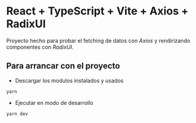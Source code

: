 # React + TypeScript + Vite + Axios + RadixUI

Proyecto hecho para probar el fetching de datos con _Axios_ y rendirizando componentes con _RadixUI_.

## Para arrancar con el proyecto

-   Descargar los modulos instalados y usados

```log
yarn
```

-   Ejecutar en modo de desarrollo

```log
yarn dev
```
